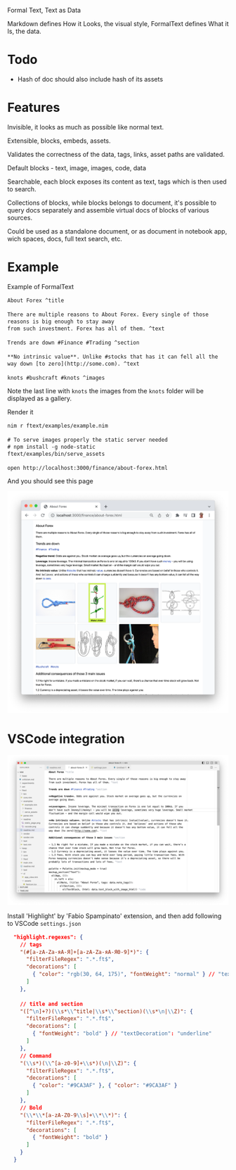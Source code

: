 Formal Text, Text as Data

Markdown defines How it Looks, the visual style, FormalText defines What it Is, the data.

# Todo

- Hash of doc should also include hash of its assets

# Features

Invisible, it looks as much as possible like normal text.

Extensible, blocks, embeds, assets.

Validates the correctness of the data, tags, links, asset paths are validated.

Default blocks - text, image, images, code, data

Searchable, each block exposes its content as text, tags which is then used to search.

Collections of blocks, while blocks belongs to document, it's possible to query docs separately
and assemble virtual docs of blocks of various sources.

Could be used as a standalone document, or as document in notebook app, wich spaces, docs, full text search,
etc.

# Example

Example of FormalText

```
About Forex ^title

There are multiple reasons to About Forex. Every single of those reasons is big enough to stay away
from such investment. Forex has all of them. ^text

Trends are down #Finance #Trading ^section

**No intrinsic value**. Unlike #stocks that has it can fell all the
way down [to zero](http://some.com). ^text

knots #bushcraft #knots ^images
```

Note the last line with `knots` the images from the `knots` folder will be displayed as a gallery.

Render it

```
nim r ftext/examples/example.nim

# To serve images properly the static server needed
# npm install -g node-static
ftext/examples/bin/serve_assets

open http://localhost:3000/finance/about-forex.html
```

And you should see this page

![](readme/static_page.png)

# VSCode integration

![](readme/vscode.png)

Install 'Highlight' by 'Fabio Spampinato' extension, and then add following to VSCode `settings.json`

```JSON
  "highlight.regexes": {
    // tags
    "(#[a-zA-Zа-яА-Я]+[a-zA-Zа-яА-Я0-9]*)": {
      "filterFileRegex": ".*.ft$",
      "decorations": [
        { "color": "rgb(30, 64, 175)", "fontWeight": "normal" } // "textDecoration": "underline"
      ]
    },

    // title and section
    "([^\n]+?)(\\s*\\^title|\\s*\\^section)(\\s*\n|\\Z)": {
      "filterFileRegex": ".*.ft$",
      "decorations": [
        { "fontWeight": "bold" } // "textDecoration": "underline"
      ]
    },
    // Command
    "(\\s*)(\\^[a-z0-9]+\\s*)(\n|\\Z)": {
      "filterFileRegex": ".*.ft$",
      "decorations": [
        { "color": "#9CA3AF" }, { "color": "#9CA3AF" }
      ]
    },
    // Bold
    "(\\*\\*[a-zA-Z0-9\\s]+\\*\\*)": {
      "filterFileRegex": ".*.ft$",
      "decorations": [
        { "fontWeight": "bold" }
      ]
    }
  }
```